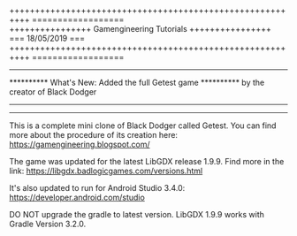 ++++++++++++++++++++++++++++++++++++++++++++++++++++++++++        ==================      
++++++++++++++++ Gamengineering Tutorials ++++++++++++++++        === 18/05/2019 ===  
++++++++++++++++++++++++++++++++++++++++++++++++++++++++++        ==================

************************************************************
********** What's New: Added the full Getest game ********** by the creator of Black Dodger
************************************************************

------------------------------------------------------------------------------------------------------------------------------------
This is a complete mini clone of Black Dodger called Getest. You can find more about the procedure of its creation here:
https://gamengineering.blogspot.com/

The game was updated for the latest LibGDX release 1.9.9. Find more in the link:
https://libgdx.badlogicgames.com/versions.html

It's also updated to run for Android Studio 3.4.0:
https://developer.android.com/studio

DO NOT upgrade the gradle to latest version. LibGDX 1.9.9 works with Gradle Version 3.2.0.
